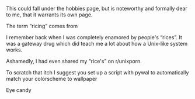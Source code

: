 This could fall under the hobbies page, but is noteworthy and formally dear to me, that it warrants its own page.

The term &ldquo;ricing&rdquo; comes from

I remember back when I was completely enamored by people's &ldquo;rices&rdquo;. It was a gateway drug which did teach me a lot about how a Unix-like system works.

Ashamedly, I had even shared my &ldquo;rice's&rdquo; on r/unixporn.

To scratch that itch I suggest you set up a script with pywal to automatically match your colorscheme to wallpaper

Eye candy
